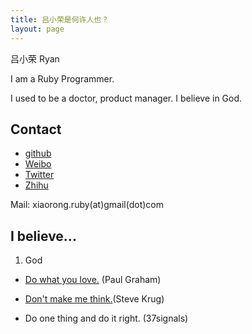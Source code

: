 ```yaml
---
title: 吕小荣是何许人也？
layout: page
---
```


吕小荣 Ryan

I am a Ruby Programmer.

I used to be a doctor, product manager. I believe in God.

## Contact

* [github](https://github.com/xiaoronglv)
* [Weibo](http://weibo.com/xiaoronglv/)
* [Twitter](http://twitter.com/xiaoronglv/)
* [Zhihu](http://www.zhihu.com/people/xiaoronglv)

Mail: xiaorong.ruby(at)gmail(dot)com


## I believe...

1. God

* [Do what you love.](http://www.paulgraham.com/love.html) (Paul Graham)

* [Don't make me think.](http://book.douban.com/subject/1440223/)(Steve Krug)

* Do one thing and do it right. (37signals)

